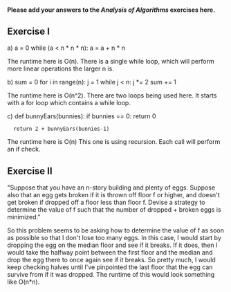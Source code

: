 #### Please add your answers to the ***Analysis of  Algorithms*** exercises here.

## Exercise I

a)
     a = 0
    while (a < n * n * n):
      a = a + n * n

The runtime here is O(n).
There is a single while loop, which will perform more linear operations the larger n is.

b)
    sum = 0
    for i in range(n):
      j = 1
      while j < n:
        j *= 2
        sum += 1

The runtime here is O(n^2).
There are two loops being used here. It starts with a for loop which contains a while loop.

c)
    def bunnyEars(bunnies):
      if bunnies == 0:
        return 0

      return 2 + bunnyEars(bunnies-1)

The runtime here is O(n)
This one is using recursion. Each call will perform an if check.

## Exercise II

"Suppose that you have an n-story building and plenty of eggs. Suppose also that an egg gets broken if it is thrown off floor f or higher, and doesn't get broken if dropped off a floor less than floor f. Devise a strategy to determine the value of f such that the number of dropped + broken eggs is minimized."

So this problem seems to be asking how to determine the value of f as soon as possible so that I don't lose too many
eggs. In this case, I would start by dropping the egg on the median floor and see if it breaks. If it does, then I
would take the halfway point between the first floor and the median and drop the egg there to once again see if it breaks. So pretty much, I would keep checking halves until I've pinpointed the last floor that the egg can survive from if it was dropped. The runtime of this would look something like O(n*n).